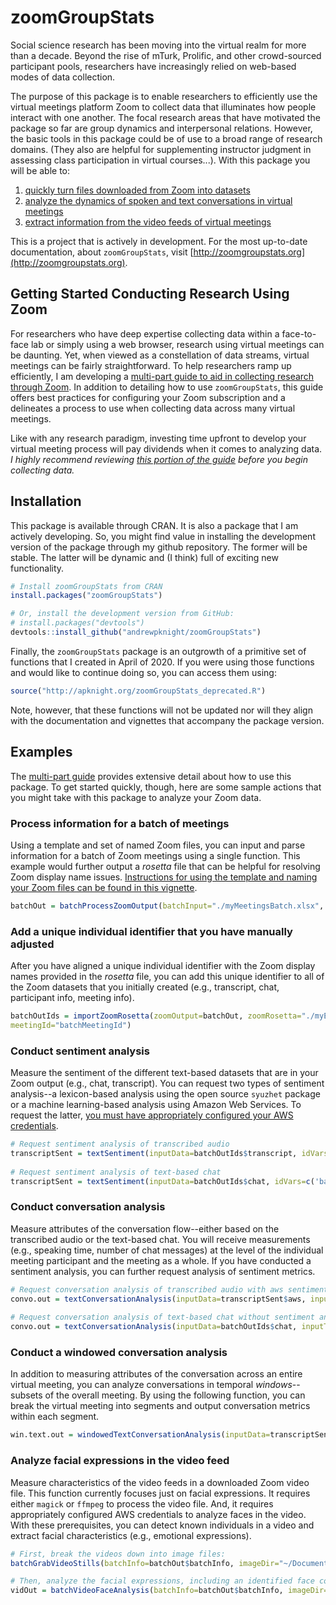 # zoomGroupStats

<!-- badges: start -->
<!-- badges: end -->

Social science research has been moving into the virtual realm for more than a decade. Beyond the rise of mTurk, Prolific, and other crowd-sourced participant pools, researchers have increasingly relied on web-based modes of data collection. 

The purpose of this package is to enable researchers to efficiently use the virtual meetings platform Zoom to collect data that illuminates how people interact with one another. The focal research areas that have motivated the package so far are group dynamics and interpersonal relations. However, the basic tools in this package could be of use to a broad range of research domains. (They also are helpful for supplementing instructor judgment in assessing class participation in virtual courses...). With this package you will be able to:

1. [quickly turn files downloaded from Zoom into datasets](http://zoomgroupstats.org/articles/part02-process-zoom-files.html)
1. [analyze the dynamics of spoken and text conversations in virtual meetings](http://zoomgroupstats.org/articles/part03-analyze-zoom-conversation-data.html)
1. [extract information from the video feeds of virtual meetings](http://zoomgroupstats.org/articles/part04-analyze-zoom-video-data.html)

This is a project that is actively in development. For the most up-to-date documentation, about `zoomGroupStats`, visit [http://zoomgroupstats.org](http://zoomgroupstats.org).

## Getting Started Conducting Research Using Zoom

For researchers who have deep expertise collecting data within a face-to-face lab or simply using a web browser, research using virtual meetings can be daunting. Yet, when viewed as a constellation of data streams, virtual meetings can be fairly straightforward. To help researchers ramp up efficiently, I am developing a [multi-part guide to aid in collecting research through Zoom](http://zoomgroupstats.org). In addition to detailing how to use `zoomGroupStats`, this guide offers best practices for configuring your Zoom subscription and a delineates a process to use when collecting data across many virtual meetings. 

Like with any research paradigm, investing time upfront to develop your virtual meeting process will pay dividends when it comes to analyzing data. *I highly recommend reviewing [this portion of the guide](http://zoomgroupstats.org/articles/part01-configure-zoom.html) before you begin collecting data.*

## Installation

This package is available through CRAN. It is also a package that I am actively developing. So, you might find value in installing the development version of the package through my github repository. The former will be stable. The latter will be dynamic and (I think) full of exciting new functionality. 

``` r
# Install zoomGroupStats from CRAN
install.packages("zoomGroupStats")

# Or, install the development version from GitHub:
# install.packages("devtools")
devtools::install_github("andrewpknight/zoomGroupStats")
```

Finally, the `zoomGroupStats` package is an outgrowth of a primitive set of functions that I created in April of 2020. If you were using those functions and would like to continue doing so, you can access them using: 

``` r
source("http://apknight.org/zoomGroupStats_deprecated.R")
```

Note, however, that these functions will not be updated nor will they align with the documentation and vignettes that accompany the package version. 

## Examples

The [multi-part guide](http://zoomgroupstats.org) provides extensive detail about how to use this package. To get started quickly, though, here are some sample actions that you might take with this package to analyze your Zoom data. 


### Process information for a batch of meetings

Using a template and set of named Zoom files, you can input and parse information for a batch of Zoom meetings using a single function. This example would further output a *rosetta* file that can be helpful for resolving Zoom display name issues. [Instructions for using the template and naming your Zoom files can be found in this vignette](http://zoomgroupstats.org/articles/part02-process-zoom-files.html). 

``` r
batchOut = batchProcessZoomOutput(batchInput="./myMeetingsBatch.xlsx", exportZoomRosetta="./myMeetings_rosetta_original.xlsx")
```

### Add a unique individual identifier that you have manually adjusted

After you have aligned a unique individual identifier with the Zoom display names provided in the *rosetta* file, you can add this unique identifier to all of the Zoom datasets that you initially created (e.g., transcript, chat, participant info, meeting info). 

``` r
batchOutIds = importZoomRosetta(zoomOutput=batchOut, zoomRosetta="./myEditedRosetta.xlsx", 
meetingId="batchMeetingId")
```

### Conduct sentiment analysis

Measure the sentiment of the different text-based datasets that are in your Zoom output (e.g., chat, transcript). You can request two types of sentiment analysis--a lexicon-based analysis using the open source `syuzhet` package or a machine learning-based analysis using Amazon Web Services. To request the latter, [you must have appropriately configured your AWS credentials](https://github.com/paws-r/paws/blob/main/docs/credentials.md). 

``` r 
# Request sentiment analysis of transcribed audio 
transcriptSent = textSentiment(inputData=batchOutIds$transcript, idVars=c('batchMeetingId', 'utteranceId'), textVar='utteranceMessage', sentMethods=c('aws', 'syuzhet'), appendOut=TRUE, languageCodeVar='utteranceLanguage')
 
# Request sentiment analysis of text-based chat
transcriptSent = textSentiment(inputData=batchOutIds$chat, idVars=c('batchMeetingId', 'messageId'), textVar='message', sentMethods=c('aws', 'syuzhet'), appendOut=TRUE, languageCodeVar='messageLanguage')
```

### Conduct conversation analysis

Measure attributes of the conversation flow--either based on the transcribed audio or the text-based chat. You will receive measurements (e.g., speaking time, number of chat messages) at the level of the individual meeting participant and the meeting as a whole. If you have conducted a sentiment analysis, you can further request analysis of sentiment metrics. 

``` r 
# Request conversation analysis of transcribed audio with aws sentiment analysis completed already
convo.out = textConversationAnalysis(inputData=transcriptSent$aws, inputType='transcript', meetingId='batchMeetingId', speakerId='indivId', sentMethod="aws")
  
# Request conversation analysis of text-based chat without sentiment analysis
convo.out = textConversationAnalysis(inputData=batchOutIds$chat, inputType='chat', meetingId='batchMeetingId', speakerId='indivId')
```

### Conduct a windowed conversation analysis

In addition to measuring attributes of the conversation across an entire virtual meeting, you can analyze conversations in temporal *windows*--subsets of the overall meeting. By using the following function, you can break the virtual meeting into segments and output conversation metrics within each segment.

``` r
win.text.out = windowedTextConversationAnalysis(inputData=transcriptSent$aws, inputType="transcript", meetingId="batchMeetingId", speakerId="indivId", sentMethod="aws", timeVar="utteranceStartSeconds", windowSize=600)
```

### Analyze facial expressions in the video feed

Measure characteristics of the video feeds in a downloaded Zoom video file. This function currently focuses just on facial expressions. It requires either `magick` or `ffmpeg` to process the video file. And, it requires appropriately configured AWS credentials to analyze faces in the video. With these prerequisites, you can detect known individuals in a video and extract facial characteristics (e.g., emotional expressions).

``` r 
# First, break the videos down into image files: 
batchGrabVideoStills(batchInfo=batchOut$batchInfo, imageDir="~/Documents/myMeetings/videoImages", sampleWindow=60)

# Then, analyze the facial expressions, including an identified face collection
vidOut = batchVideoFaceAnalysis(batchInfo=batchOut$batchInfo, imageDir="~/Documents/myMeetings/videoImages", sampleWindow=60, facesCollectionID="group-r")
```